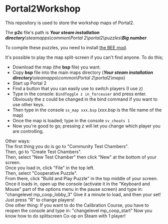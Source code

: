 # Portal2Workshop
This repository is used to store the workshop maps of Portal2.

The **p2c** file's path is _**Your steam installation directory**\\steamapps\\common\\Portal 2\\portal2\\puzzles\\**Big number**_

To compile these puzzles, you need to install [the BEE mod](https://github.com/BEEmod/BEE2.4/releases).

It's possible to play the map split-screen if you can't find anyone. To do this;
- Download the map (the **bsp** file) you want.
- Copy **bsp** file into the main maps directory (_**Your steam installation directory**\\steamapps\\common\\Portal 2\\portal2\\maps_)
- Start up Portal 2
- Find a button that you can easily use to switch players (I use z)
- Type in the console: `BindToggle z in_forceuser` and press enter. Obviously the z could be changed in the bind command if you want to use other keys.
- Then type in the console `ss_map xxx.bsp` (_xxx.bsp_ is the file name of the map)
- Once the map is loaded; type in the console `sv_cheats 1`
- Now you're good to go; pressing z will let you change which player you are controlling.

Other ways:  
The first thing you do is go to "Community Test Chambers".  
Then, go to "Create Test Chambers".  
Then, select "New Test Chamber" then click "New" at the bottom of your screen.  
Once you load in, click "File" in the top left.  
Then, select "Cooperative Puzzle".  
From there, click "Build and Play Puzzle" in the top middle of your screen.  
Once it loads in, open up the console (activate it in the "Keyboard and Mouse" part of the options menu in the pause screen) and type in: "changelevel mp_coop_lobby_3" Give it a minute to load, and then your set!  
Just press "R" to change players!  
One other thing: If you want to do the Calibration Course, you have to reopen the console and type in: "changelevel mp_coop_start" Now you know how to do splitscreen Co-op on Steam with 1 player!
